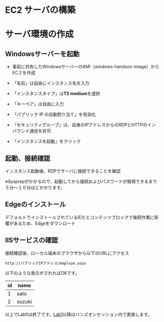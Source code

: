 # EC2 サーバの構築

# サーバ環境の作成

## Windowsサーバーを起動
- 事前に共有したWindowsサーバーのAMI（windows-handson-image）からEC２を作成
- 「名前」は自由にインスタンス名を入力
- 「インスタンスタイプ」は**T2 medium**を選択
- 「キーペア」は自由に入力
- 「パブリック IP の自動割り当て」を有効化
- 「セキュリティグループ」は、自身のIPアドレスからのRDPとHTTPのインバウンド通信を許可

- 「インスタンスを起動」をクリック

## 起動、接続確認
インスタンス起動後、RDPでサーバに接続できることを確認

※Sysprepがかかるので、起動してから接続およびパスワードが取得できるまで５分〜１０分ほどかかります。

## Edgeのインストール
デフォルトでインストールされているIEだとコンテンツブロックで後続作業に影響があるため、Edgeをダウンロード

## IISサービスの確認
接続確認後、ローカル端末のブラウザから以下のURLにアクセス
```
http://パブリックIPアドレス/employe.aspx
```
以下のような表示がされればOKです。

|id|name  |
|--|------|
|1 |sato  |
|2 |suzuki|

以上でLab0は終了です。[Lab1](../Lab1)以降はハンズオンセッション内で実施します。



